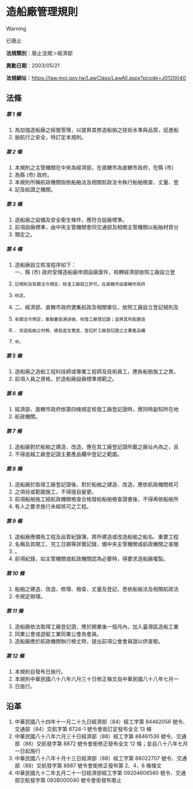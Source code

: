 # 造船廠管理規則


> [!WARNING]
> 已廢止


**法規類別**：廢止法規＞經濟部

**異動日期**：2003/05/21  

**法規網址**：https://law.moj.gov.tw/LawClass/LawAll.aspx?pcode=J0120040



## 法條
##### 第 1 條
1. 為加強造船廠之經營管理，以提昇其修造船舶之技術水準與品質，促進船
1. 舶航行之安全，特訂定本規則。

##### 第 2 條
1. 本規則之主管機關在中央為經濟部，在直轄市為直轄市政府，在縣 (市)
1. 為縣 (市) 政府。
1. 本規則所稱航政機關指依船舶法及相關航政法令執行船舶檢查、丈量、登
1. 記及給證之機關。

##### 第 3 條
1. 造船廠之設備及安全衛生條件，應符合設廠標準。
1. 前項設廠標準，由中央主管機關會同交通部及相關主管機關以船舶材質分
1. 類定之。

##### 第 4 條
1. 造船廠設立核准程序如下：  
一、縣 (市) 政府受理造船廠申請設廠案件，核轉經濟部依照工廠設立登
1.     記規則及有關法令規定，核准工廠設立許可。在直轄市由直轄市政府
1.     核定。
1. 二、經濟部、直轄市政府邀集航政及相關單位，依照工廠設立登記規則及
1.     有關法令規定，會勘審查通過後，核發工廠登記證；並將其所能建造
1.     、改造船舶之材質、總長度及寬度，登記於工廠登記證之主要產品欄
1.     中。

##### 第 5 條
1. 造船廠之造船工程科技師或專業工程師及技術員工，應負船舶施工之責。
1. 前項人員之資格，於造船廠設廠標準規範之。

##### 第 6 條
1. 經濟部、直轄市政府依第四條規定核發工廠登記證時，應同時副知所在地
1. 航政機關。

##### 第 7 條
1. 造船廠對於船舶之建造、改造，應在其工廠登記證所載之廠址內為之，且
1. 不得逾越工廠登記證主要產品欄中登記之範圍。

##### 第 8 條
1. 造船廠於取得工廠登記證後，對於船舶之建造、改造，應依航政機關核可
1. 之項目或範圍施工，不得擅自變更。
1. 前項船舶施工經航政機關檢查合格發給船舶檢查證書後，不得再依船舶所
1. 有人之要求施行未經核可之工程。

##### 第 9 條
1. 造船廠應備有工程及品管紀錄簿，將所建造或改造船舶之船名、重要工程
1. 名稱及其開工、完工日期等詳實記錄，備中央主管機關或航政機關之查閱
1. 。
1. 前項紀錄，如主管機關或航政機關認為必要時，得要求造船廠複製。

##### 第 10 條
1. 船舶之建造、改造、修理、檢查、丈量及登記，悉依船舶法及相關航政法
1. 令規定辦理。

##### 第 11 條
1. 造船廠依法取得工廠登記證，應於開業後一個月內，加入臺灣區造船工業
1. 同業公會或遊艇工業同業公會為會員。
1. 造船廠應於航政機關執行檢丈時，提出前項公會會員證以供查驗。

##### 第 12 條
1. 本規則自發布日施行。
1. 本規則中華民國八十八年六月三十日修正條文自中華民國八十八年七月一
1. 日施行。

## 沿革
1. 中華民國八十四年十一月二十九日經濟部（84）經工字第 84462056 號令、交通部（84）交航字第 6724-1 號令會銜訂定發布全文 13 條
1. 中華民國八十八年六月三十日經濟部（88）經工字第 88461536 號令、交通部（88）交航發字第 8872 號令會銜修正發布全文 12 條；並自八十八年七月一日起施行
1. 中華民國八十八年十月十三日經濟部（88）經工字第 88022707 號令、交通部（88）交航發字第 8887 號令會銜修正發布第 2、4、6  條條文
1. 中華民國九十二年五月二十一日經濟部經工字第 09204606560  號令、交通部交航發字第 092B000040 號令會銜發布廢止
